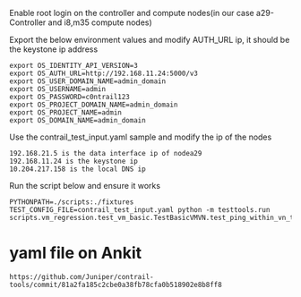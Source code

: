 Enable root login on the controller and compute nodes(in our case a29-Controller and i8,m35 compute nodes)

Export the below environment values and modify AUTH_URL ip, it should be the keystone ip address

```
export OS_IDENTITY_API_VERSION=3
export OS_AUTH_URL=http://192.168.11.24:5000/v3
export OS_USER_DOMAIN_NAME=admin_domain
export OS_USERNAME=admin
export OS_PASSWORD=c0ntrail123
export OS_PROJECT_DOMAIN_NAME=admin_domain
export OS_PROJECT_NAME=admin
export OS_DOMAIN_NAME=admin_domain
```

Use the contrail_test_input.yaml sample and modify the ip of the nodes 

```
192.168.21.5 is the data interface ip of nodea29
192.168.11.24 is the keystone ip
10.204.217.158 is the local DNS ip
```

Run the script below and ensure it works

```
PYTHONPATH=./scripts:./fixtures TEST_CONFIG_FILE=contrail_test_input.yaml python -m testtools.run scripts.vm_regression.test_vm_basic.TestBasicVMVN.test_ping_within_vn_two_vms_two_different_subnets
```

# yaml file on Ankit

```
https://github.com/Juniper/contrail-tools/commit/81a2fa185c2cbe0a38fb78cfa0b518902e8b8ff8
```

